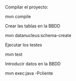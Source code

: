 Compilar el proyecto:

mvn compile

Crear las tablas en la BBDD

mvn datanucleus:schema-create


Ejecutar los testes

mvn test

Introducir datos en la BBDD

mvn exec:java -Pcliente



